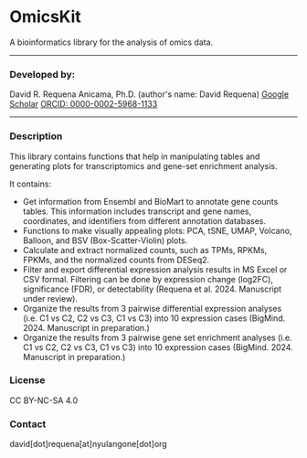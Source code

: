 # OmicsKit
A bioinformatics library for the analysis of omics data.

---

### Developed by:

David R. Requena Anicama, Ph.D. (author's name: David Requena)
[Google Scholar](https://scholar.google.com/citations?user=uI01iS4AAAAJ&hl=en)
[ORCID: 0000-0002-5968-1133](https://orcid.org/0000-0002-5968-1133)

---

### Description

This library contains functions that help in manipulating tables and generating plots for transcriptomics and gene-set enrichment analysis.

It contains:
- Get information from Ensembl and BioMart to annotate gene counts tables. This information includes transcript and gene names, coordinates, and identifiers from different annotation databases.
- Functions to make visually appealing plots: PCA, tSNE, UMAP, Volcano, Balloon, and BSV (Box-Scatter-Violin) plots.
- Calculate and extract normalized counts, such as TPMs, RPKMs, FPKMs, and the normalized counts from DESeq2.
- Filter and export differential expression analysis results in MS Excel or CSV formal. Filtering can be done by expression change (log2FC), significance (FDR), or detectability (Requena et al. 2024. Manuscript under review).
- Organize the results from 3 pairwise differential expression analyses (i.e. C1 vs C2, C2 vs C3, C1 vs C3) into 10 expression cases (BigMind. 2024. Manuscript in preparation.)
- Organize the results from 3 pairwise gene set enrichment analyses (i.e. C1 vs C2, C2 vs C3, C1 vs C3) into 10 expression cases (BigMind. 2024. Manuscript in preparation.)

### License

CC BY-NC-SA 4.0

### Contact

david[dot]requena[at]nyulangone[dot]org
